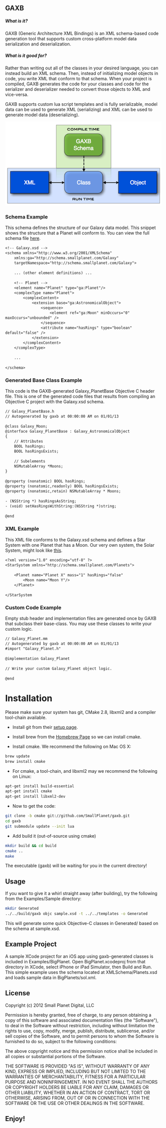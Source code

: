 ## GAXB

##### What is it?

GAXB (Generic Architecture XML Bindings) is an XML schema-based code generation tool that supports custom cross-platform model data serialization and deserialization.

##### What is it good for?
Rather than writing out all of the classes in your desired language, you can instead build an XML schema. Then, instead of initializing model objects in code, you write XML that conform to that schema. When your project is compiled, GAXB generates the code for your classes and code for the serializer and deserializer needed to convert those objects to XML and vice-versa.

GAXB supports custom lua script templates and is fully serializable, model data can be used to generate XML (serializing) and XML can be used to generate model data (deserializing).

![Alt text](diagram.png)

### Schema Example
This schema defines the structure of our Galaxy data model.  This snippet shows the structure that a Planet will conform to. You can view the full schema file [here](galaxy_schema.md).
<pre><code>&lt;!-- Galaxy.xsd --&gt;
&lt;schema xmlns="http://www.w3.org/2001/XMLSchema"
    xmlns:ga="http://schema.smallplanet.com/Galaxy"
    targetNamespace="http://schema.smallplanet.com/Galaxy"&gt;
    
    ... (other element definitions) ...
    
    &lt;!-- Planet --&gt;
    &lt;element name="Planet" type="ga:Planet"/&gt;
    &lt;complexType name="Planet"&gt;
        &lt;complexContent&gt;
            &lt;extension base="ga:AstronomicalObject"&gt;
                &lt;sequence&gt;
                    &lt;element ref="ga:Moon" minOccurs="0" maxOccurs="unbounded" /&gt;
                &lt;/sequence&gt;
                &lt;attribute name="hasRings" type="boolean" default="false" /&gt;
            &lt;/extension&gt;
        &lt;/complexContent&gt;
    &lt;/complexType&gt;

	...
    
&lt;/schema&gt;
</code></pre>

### Generated Base Class Example
This code is the GAXB-generated Galaxy_PlanetBase Objective C header file. This is one of the generated code files that results from compiling an Objective C project with the Galaxy.xsd schema.
<pre><code>// Galaxy_PlanetBase.h
// Autogenerated by gaxb at 00:00:00 AM on 01/01/13

@class Galaxy_Moon;
@interface Galaxy_PlanetBase : Galaxy_AstronomicalObject
{	
    // Attributes
    BOOL hasRings;
    BOOL hasRingsExists;

    // Subelements
    NSMutableArray *Moons;
}

@property (nonatomic) BOOL hasRings;
@property (nonatomic,readonly) BOOL hasRingsExists;
@property (nonatomic,retain) NSMutableArray * Moons;

- (NSString *) hasRingsAsString;
- (void) setHasRingsWithString:(NSString *)string;

@end
</code></pre>

### XML Example
This XML file conforms to the Galaxy.xsd schema and defines a Star System with one Planet that has a Moon. Our very own system, the Solar System, might look like [this](solar_system.md).
<pre><code>&lt;?xml version="1.0" encoding="utf-8" ?&gt;
&lt;StarSystem xmlns="http://schema.smallplanet.com/Planets"&gt;
    
    &lt;Planet name="Planet X" mass="1" hasRings="false"
        &lt;Moon name="Moon Y"/&gt;
    &lt;/Planet&gt;

&lt;/StarSystem
</code></pre>

### Custom Code Example
Empty stub header and implementation files are generated once by GAXB that subclass their base-class.  You may use these classes to write your custom logic.
<pre><code>// Galaxy_Planet.mm
// Autogenerated by gaxb at 00:00:00 AM on 01/01/13
#import "Galaxy_Planet.h"

@implementation Galaxy_Planet

// Write your custom Galaxy_Planet object logic.

@end
</code></pre>

# Installation

Please make sure your system has git, CMake 2.8, libxml2 and a compiler tool-chain available.

- Install git from their <a href="https://help.github.com/articles/set-up-git">setup page</a>.

- Install brew from the <a href="http://mxcl.github.io/homebrew/">Homebrew Page</a> so we can install cmake.

- Install cmake. We recommend the following on Mac OS X:

```bash
brew update
brew install cmake
```

- For cmake, a tool-chain, and libxml2 may we recommend the following on Linux:

```bash
apt-get install build-essential
apt-get install cmake
apt-get install libxml2-dev
```

- Now to get the code:

```bash
git clone -b cmake git://github.com/SmallPlanet/gaxb.git
cd gaxb
git submodule update --init lua
```

- Add build it (out-of-source using cmake)

```bash
mkdir build && cd build
cmake ..
make
```

The executable (gaxb) will be waiting for you in the current directory!

## Usage

If you want to give it a whirl straight away (after building), try the following from the Examples/Sample directory:

```bash
mkdir Generated
../../build/gaxb objc sample.xsd -t ../../templates -o Generated
```

This will generate some quick Objective-C classes in Generated/ based on the schema at sample.xsd.

## Example Project

A sample XCode project for an iOS app using gaxb-generated classes is included in Examples/BigPlanet. Open BigPlanet.xcodeproj from that directory in XCode, select iPhone or iPad Simulator, then Build and Run. This simple example uses the schema located at XMLSchema/Planets.xsd and loads sample data in BigPlanets/sol.xml.  

## License

Copyright (c) 2012 Small Planet Digital, LLC

Permission is hereby granted, free of charge, to any person obtaining a copy of this software and associated documentation files (the "Software"), to deal in the Software without restriction, including without limitation the rights to use, copy, modify, merge, publish, distribute, sublicense, and/or sell copies of the Software, and to permit persons to whom the Software is furnished to do so, subject to the following conditions:

The above copyright notice and this permission notice shall be included in all copies or substantial portions of the Software.

THE SOFTWARE IS PROVIDED "AS IS", WITHOUT WARRANTY OF ANY KIND, EXPRESS OR IMPLIED, INCLUDING BUT NOT LIMITED TO THE WARRANTIES OF MERCHANTABILITY, FITNESS FOR A PARTICULAR PURPOSE AND NONINFRINGEMENT. IN NO EVENT SHALL THE AUTHORS OR COPYRIGHT HOLDERS BE LIABLE FOR ANY CLAIM, DAMAGES OR OTHER LIABILITY, WHETHER IN AN ACTION OF CONTRACT, TORT OR OTHERWISE, ARISING FROM, OUT OF OR IN CONNECTION WITH THE SOFTWARE OR THE USE OR OTHER DEALINGS IN THE SOFTWARE.

## Enjoy!
